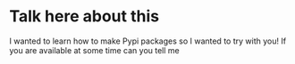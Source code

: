 # Talk here about this

I wanted to learn how to make Pypi packages so I wanted to try with you! If you are available at some time can you tell me
